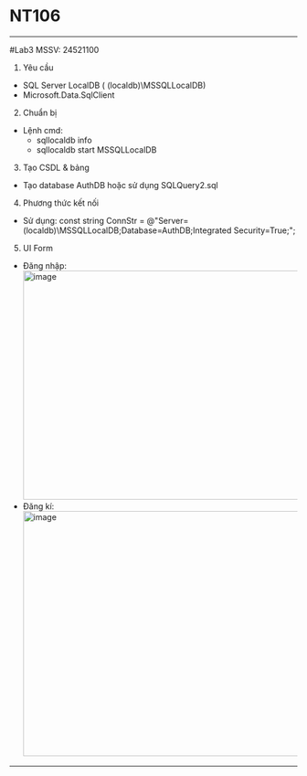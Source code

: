 # NT106
---------------------
#Lab3
MSSV: 24521100

1. Yêu cầu
  - SQL Server LocalDB ( (localdb)\MSSQLLocalDB)
  - Microsoft.Data.SqlClient
2. Chuẩn bị
  - Lệnh cmd:
      + sqllocaldb info
      + sqllocaldb start MSSQLLocalDB
3. Tạo CSDL & bảng
  - Tạo database AuthDB hoặc sử dụng SQLQuery2.sql
4. Phương thức kết nối
  - Sử dụng: const string ConnStr = @"Server=(localdb)\MSSQLLocalDB;Database=AuthDB;Integrated Security=True;";
5. UI Form
  - Đăng nhập:
    <img width="672" height="401" alt="image" src="https://github.com/user-attachments/assets/6d531fcc-14e6-417d-9f94-a0e533c13aac" />
  - Đăng kí:
    <img width="637" height="429" alt="image" src="https://github.com/user-attachments/assets/3d41a6f5-894b-431b-9c8f-170d3127e277" />

---------------------
